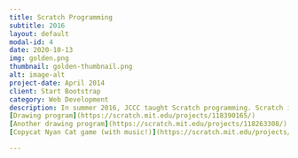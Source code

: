 ```yaml
---
title: Scratch Programming
subtitle: 2016
layout: default
modal-id: 4
date: 2020-10-13
img: golden.png
thumbnail: golden-thumbnail.png
alt: image-alt
project-date: April 2014
client: Start Bootstrap
category: Web Development
description: In summer 2016, JCCC taught Scratch programming. Scratch is a block-based coding site that is easy to learn, fun to use, and fairly powerful. Below are some of the programs developed by club members. Click the link to run the program.\\ 
[Drawing program](https://scratch.mit.edu/projects/118390165/)
[Another drawing program](https://scratch.mit.edu/projects/118263308/)
[Copycat Nyan Cat game (with music!)](https://scratch.mit.edu/projects/114700603/)

---
```

